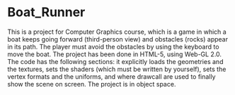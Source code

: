 # Boat_Runner
This is a project for Computer Graphics course, which is a game in which a boat keeps going forward (third-person view) and obstacles (rocks) appear in
its path. The player must avoid the obstacles by using the keyboard to move the boat. The project has been done in HTML-5, using Web-GL 2.0.
The code has the following sections: it explicitly loads the geometries and the textures, sets the shaders (which must be written by yourself), sets the vertex formats and the uniforms, and where drawcall
are used to finally show the scene on screen. The project is in object space.
